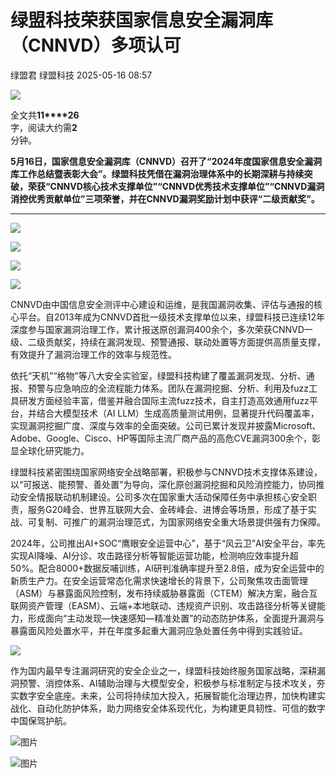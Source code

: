 #  绿盟科技荣获国家信息安全漏洞库（CNNVD）多项认可   
绿盟君  绿盟科技   2025-05-16 08:57  
  
![](https://mmbiz.qpic.cn/sz_mmbiz_gif/IpYUt4DIvZcpRrAJoEbIf6CWpJ93F1O62d0WuPcel5ePm56Q6Vt78WjLW0aDImM7MJmk5KxmM5SRNmLqV5AYMw/640?wx_fmt=gif "")  
  
  
全文共**11****26**  
字，阅读大约需**2**  
分钟。  
  
  
  
**5月16日，国家信息安全漏洞库（CNNVD）召开了“2024年度国家信息安全漏洞库工作总结暨表彰大会”。绿盟科技凭借在漏洞治理体系中的长期深耕与持续突破，荣获“CNNVD核心技术支撑单位”“CNNVD优秀技术支撑单位”“CNNVD漏洞消控优秀贡献单位”三项荣誉，并在CNNVD漏洞奖励计划中获评“二级贡献奖”。**  
  
****  
  
![](https://mmbiz.qpic.cn/sz_mmbiz_png/IpYUt4DIvZfMAe4ByG3OvnEEicHZTsyQV6U07thz8VTVB8QD85FoI0WfcsUY7pllhniceL6eYibgyDNTo0NnxV4Iw/640?wx_fmt=png "")  
  
![](https://mmbiz.qpic.cn/sz_mmbiz_jpg/IpYUt4DIvZfMAe4ByG3OvnEEicHZTsyQVhrLCA3U4H6c2DoaR4icrDFzoOK51U2lQDQ6bUQkaVGbIB8ZliaztKeYg/640?wx_fmt=jpeg "")  
  
![](https://mmbiz.qpic.cn/sz_mmbiz_jpg/IpYUt4DIvZfMAe4ByG3OvnEEicHZTsyQVoFnTen5wm3AcoibAkc3vdUwbHiaGgaBicjItvLfojrqElaicOiaJUfia5oew/640?wx_fmt=jpeg "")  
  
![](https://mmbiz.qpic.cn/sz_mmbiz_jpg/IpYUt4DIvZfMAe4ByG3OvnEEicHZTsyQVumXUiaRVGeQCbQMfZriaiarp5mUdcxexFqNTrQWjcqsG6rzxkfZN8bA4g/640?wx_fmt=jpeg "")  
  
  
CNNVD由中国信息安全测评中心建设和运维，是我国漏洞收集、评估与通报的核心平台。自2013年成为CNNVD首批一级技术支撑单位以来，绿盟科技已连续12年深度参与国家漏洞治理工作，累计报送原创漏洞400余个，多次荣获CNNVD一级、二级贡献奖，持续在漏洞发现、预警通报、联动处置等方面提供高质量支撑，有效提升了漏洞治理工作的效率与规范性。  
  
  
依托“天机”“格物”等八大安全实验室，绿盟科技构建了覆盖漏洞发现、分析、通报、预警与应急响应的全流程能力体系。团队在漏洞挖掘、分析、利用及fuzz工具研发方面经验丰富，借鉴并融合国际主流fuzz技术，自主打造高效通用fuzz平台，并结合大模型技术（AI LLM）生成高质量测试用例，显著提升代码覆盖率，实现漏洞挖掘广度、深度与效率的全面突破。公司已累计发现并披露Microsoft、Adobe、Google、Cisco、HP等国际主流厂商产品的高危CVE漏洞300余个，彰显全球化研究能力。  
  
  
绿盟科技紧密围绕国家网络安全战略部署，积极参与CNNVD技术支撑体系建设，以“可报送、能预警、善处置”为导向，深化原创漏洞挖掘和风险消控能力，协同推动安全情报联动机制建设。公司多次在国家重大活动保障任务中承担核心安全职责，服务G20峰会、世界互联网大会、金砖峰会、进博会等场景，形成了基于实战、可复制、可推广的漏洞治理范式，为国家网络安全重大场景提供强有力保障。  
  
  
2024年，公司推出AI+SOC“鹰眼安全运营中心”，基于“风云卫”AI安全平台，率先实现AI降噪、AI分诊、攻击路径分析等智能运营功能，检测响应效率提升超50%。配合8000+数据反哺训练，AI研判准确率提升至2.8倍，成为安全运营中的新质生产力。在安全运营常态化需求快速增长的背景下，公司聚焦攻击面管理（ASM）与暴露面风险控制，发布持续威胁暴露面（CTEM）解决方案，融合互联网资产管理（EASM）、云端+本地联动、违规资产识别、攻击路径分析等关键能力，形成面向“主动发现—快速感知—精准处置”的动态防护体系，全面提升漏洞与暴露面风险处置水平，并在年度多起重大漏洞应急处置任务中得到实践验证。  
  
![](https://mmbiz.qpic.cn/mmbiz_gif/xZBrQScF24AJKSgyOaF9TQSR5SKr3RZr8ticxvFEMOH1CvB0IDwDcRzCrhDX8wZcXzibA4XibYFwVcnH0iblicWKCWA/640?wx_fmt=gif "")  
  
作为国内最早专注漏洞研究的安全企业之一，绿盟科技始终服务国家战略，深耕漏洞预警、消控体系、AI辅助治理与大模型安全，积极参与标准制定与技术攻关，夯实数字安全底座。未来，公司将持续加大投入，拓展智能化治理边界，加快构建实战化、自动化防护体系，助力网络安全体系现代化，为构建更具韧性、可信的数字中国保驾护航。  
  
![图片](https://mmbiz.qpic.cn/sz_mmbiz_png/IpYUt4DIvZegkEFpP4fL9ibUPiaIFan451wLNJibXpcCOgfDV1cmlIjiczs3XZYibj8OFtZ7Tvf77mnTLp6LIERMm3A/640?wx_fmt=other&wxfrom=5&wx_lazy=1&tp=webp "")  
  
[](https://mp.weixin.qq.com/s?__biz=MjM5ODYyMTM4MA==&mid=2650467657&idx=1&sn=d841a3ea421f0aacd818fa050ca94fd3&scene=21#wechat_redirect)  
  
[](https://mp.weixin.qq.com/s?__biz=MjM5ODYyMTM4MA==&mid=2650467918&idx=1&sn=ca77c6b6f2efb0450907b26b97f4bbb3&scene=21#wechat_redirect)  
  
[](https://mp.weixin.qq.com/s?__biz=MjM5ODYyMTM4MA==&mid=2650467709&idx=1&sn=ca3489e399eb55371cf7e592ca9762a8&scene=21#wechat_redirect)  
  
![图片](https://mmbiz.qpic.cn/sz_mmbiz_gif/IpYUt4DIvZegkEFpP4fL9ibUPiaIFan451jMWXWIA8yj3dEtLY9KIVzKGNbzZ9zzyVskGsFyAibiblgNSfOIPHN13w/640?wx_fmt=gif&wxfrom=5&wx_lazy=1&tp=webp "")  
  
  
